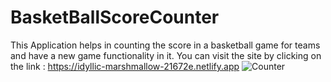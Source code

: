 # BasketBallScoreCounter
This Application helps in counting the score in a basketball game for teams and have a new game functionality in it.
You can visit the site by clicking on the link : https://idyllic-marshmallow-21672e.netlify.app
![Counter](https://user-images.githubusercontent.com/43674653/207198259-e7e1c709-8d2e-4d0c-9c89-874fde32e296.PNG)

